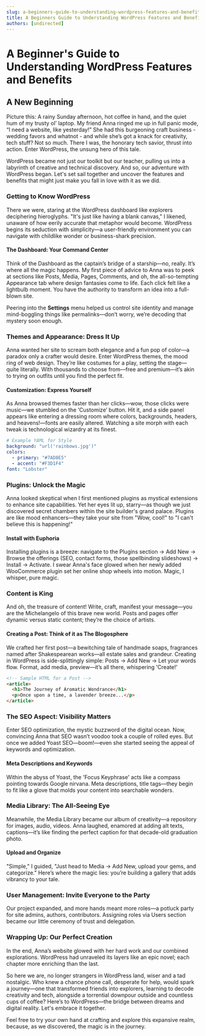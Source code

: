 ```yaml
---
slug: a-beginners-guide-to-understanding-wordpress-features-and-benefits
title: A Beginners Guide to Understanding WordPress Features and Benefits
authors: [undirected]
---
```



# A Beginner's Guide to Understanding WordPress Features and Benefits

## A New Beginning

Picture this: A rainy Sunday afternoon, hot coffee in hand, and the quiet hum of my trusty ol’ laptop. My friend Anna ringed me up in full panic mode, “I need a website, like yesterday!” She had this burgeoning craft business - wedding favors and whatnot - and while she’s got a knack for creativity, tech stuff? Not so much. There I was, the honorary tech savior, thrust into action. Enter WordPress, the unsung hero of this tale.

WordPress became not just our toolkit but our teacher, pulling us into a labyrinth of creative and technical discovery. And so, our adventure with WordPress began. Let's set sail together and uncover the features and benefits that might just make you fall in love with it as we did.

### Getting to Know WordPress

There we were, staring at the WordPress dashboard like explorers deciphering hieroglyphs. "It's just like having a blank canvas," I likened, unaware of how eerily accurate that metaphor would become. WordPress begins its seduction with simplicity—a user-friendly environment you can navigate with childlike wonder or business-shark precision.

#### The Dashboard: Your Command Center

Think of the Dashboard as the captain’s bridge of a starship—no, really. It’s where all the magic happens. My first piece of advice to Anna was to peek at sections like Posts, Media, Pages, Comments, and oh, the all-so-tempting Appearance tab where design fantasies come to life. Each click felt like a lightbulb moment. You have the authority to transform an idea into a full-blown site. 

Peering into the **Settings** menu helped us control site identity and manage mind-boggling things like permalinks—don’t worry, we’re decoding that mystery soon enough.

### Themes and Appearance: Dress It Up

Anna wanted her site to scream both elegance and a fun pop of color—a paradox only a crafter would desire. Enter WordPress themes, the mood ring of web design. They’re like costumes for a play, setting the stage—quite literally. With thousands to choose from—free and premium—it’s akin to trying on outfits until you find the perfect fit.

#### Customization: Express Yourself

As Anna browsed themes faster than her clicks—wow, those clicks were music—we stumbled on the ‘Customize’ button. Hit it, and a side panel appears like entering a dressing room where colors, backgrounds, headers, and heavens!—fonts are easily altered. Watching a site morph with each tweak is technological wizardry at its finest.

```yaml
# Example YAML for Style
background: "url('rainbows.jpg')"
colors:
  - primary: "#7AD8E5"
  - accent: "#F3D1F4"
font: "Lobster"
```

### Plugins: Unlock the Magic

Anna looked skeptical when I first mentioned plugins as mystical extensions to enhance site capabilities. Yet her eyes lit up, starry—as though we just discovered secret chambers within the site builder's grand palace. Plugins are like mood enhancers—they take your site from "Wow, cool!" to "I can't believe this is happening!"

#### Install with Euphoria

Installing plugins is a breeze: navigate to the Plugins section → Add New → Browse the offerings (SEO, contact forms, those spellbinding slideshows) → Install → Activate. I swear Anna's face glowed when her newly added WooCommerce plugin set her online shop wheels into motion. Magic, I whisper, pure magic.

### Content is King

And oh, the treasure of content! Write, craft, manifest your message—you are the Michelangelo of this brave new world. Posts and pages offer dynamic versus static content; they’re the choice of artists.

#### Creating a Post: Think of it as The Blogosphere

We crafted her first post—a bewitching tale of handmade soaps, fragrances named after Shakespearean works—all estate sales and grandeur. Creating in WordPress is side-splittingly simple: Posts → Add New → Let your words flow. Format, add media, preview—it’s all there, whispering 'Create!'

```html
<!-- Sample HTML for a Post -->
<article>
  <h1>The Journey of Aromatic Wondrance</h1>
  <p>Once upon a time, a lavender breeze...</p>
</article>
```

### The SEO Aspect: Visibility Matters

Enter SEO optimization, the mystic buzzword of the digital ocean. Now, convincing Anna that SEO wasn’t voodoo took a couple of rolled eyes. But once we added Yoast SEO—boom!—even she started seeing the appeal of keywords and optimization.

#### Meta Descriptions and Keywords

Within the abyss of Yoast, the 'Focus Keyphrase' acts like a compass pointing towards Google nirvana. Meta descriptions, title tags—they begin to fit like a glove that molds your content into searchable wonders.

### Media Library: The All-Seeing Eye

Meanwhile, the Media Library became our album of creativity—a repository for images, audio, videos. Anna laughed, enamored at adding alt texts, captions—it’s like finding the perfect caption for that decade-old graduation photo.

#### Upload and Organize

"Simple," I guided, "Just head to Media → Add New, upload your gems, and categorize." Here’s where the magic lies: you’re building a gallery that adds vibrancy to your tale.

### User Management: Invite Everyone to the Party

Our project expanded, and more hands meant more roles—a potluck party for site admins, authors, contributors. Assigning roles via Users section became our little ceremony of trust and delegation.

### Wrapping Up: Our Perfect Creation

In the end, Anna’s website glowed with her hard work and our combined explorations. WordPress had unraveled its layers like an epic novel; each chapter more enriching than the last.

So here we are, no longer strangers in WordPress land, wiser and a tad nostalgic. Who knew a chance phone call, desperate for help, would spark a journey—one that transformed friends into explorers, learning to decode creativity and tech, alongside a torrential downpour outside and countless cups of coffee? Here’s to WordPress—the bridge between dreams and digital reality. Let's embrace it together.

Feel free to try your own hand at crafting and explore this expansive realm, because, as we discovered, the magic is in the journey.